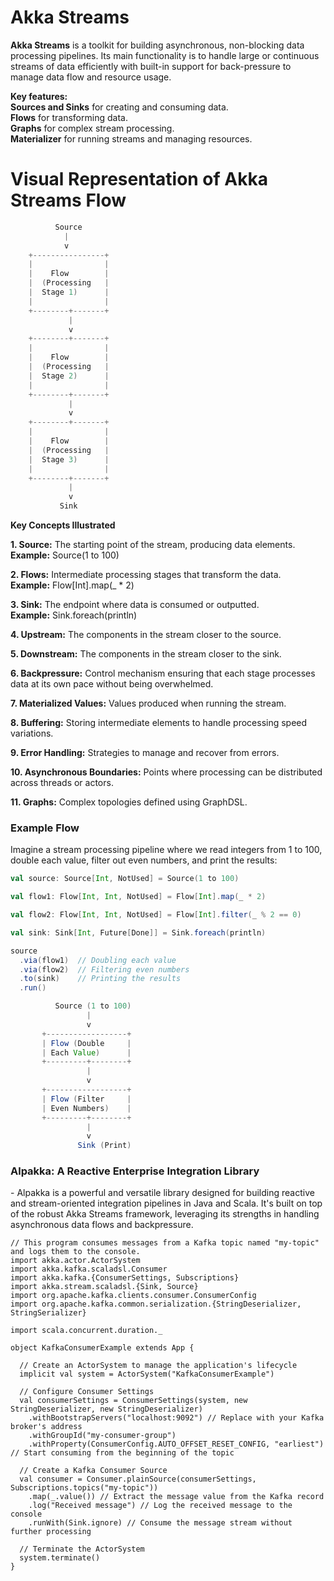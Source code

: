 # Akka Streams
**Akka Streams** is a toolkit for building asynchronous, non-blocking data processing pipelines. Its main functionality is to handle large or continuous streams of data efficiently with built-in support for back-pressure to manage data flow and resource usage.

**Key features:**<br>
**Sources and Sinks** for creating and consuming data.<br>
**Flows** for transforming data.<br>
**Graphs** for complex stream processing.<br>
**Materializer** for running streams and managing resources.<br>

# Visual Representation of Akka Streams Flow
```scala
          Source
            |
            v
    +----------------+
    |                |
    |    Flow        |
    |  (Processing   |
    |  Stage 1)      |
    |                |
    +--------+-------+
             |
             v
    +--------+-------+
    |                |
    |    Flow        |
    |  (Processing   |
    |  Stage 2)      |
    |                |
    +--------+-------+
             |
             v
    +--------+-------+
    |                |
    |    Flow        |
    |  (Processing   |
    |  Stage 3)      |
    |                |
    +--------+-------+
             |
             v
           Sink
```
**Key Concepts Illustrated**

**1. Source:** The starting point of the stream, producing data elements.<br>
**Example:** Source(1 to 100)

**2. Flows:** Intermediate processing stages that transform the data.<br>
**Example:** Flow[Int].map(_ * 2)

**3. Sink:** The endpoint where data is consumed or outputted.<br>
**Example:** Sink.foreach(println)

**4. Upstream:** The components in the stream closer to the source.

**5. Downstream:** The components in the stream closer to the sink.

**6. Backpressure:** Control mechanism ensuring that each stage processes data at its own pace without being overwhelmed.

**7. Materialized Values:** Values produced when running the stream.

**8. Buffering:** Storing intermediate elements to handle processing speed variations.

**9. Error Handling:** Strategies to manage and recover from errors.

**10. Asynchronous Boundaries:** Points where processing can be distributed across threads or actors.

**11. Graphs:** Complex topologies defined using GraphDSL.

### Example Flow
Imagine a stream processing pipeline where we read integers from 1 to 100, double each value, filter out even numbers, and print the results:

```scala
val source: Source[Int, NotUsed] = Source(1 to 100)

val flow1: Flow[Int, Int, NotUsed] = Flow[Int].map(_ * 2)

val flow2: Flow[Int, Int, NotUsed] = Flow[Int].filter(_ % 2 == 0)

val sink: Sink[Int, Future[Done]] = Sink.foreach(println)

source
  .via(flow1)  // Doubling each value
  .via(flow2)  // Filtering even numbers
  .to(sink)    // Printing the results
  .run()
```

```scala
          Source (1 to 100)
                 |
                 v
       +------------------+
       | Flow (Double     |
       | Each Value)      |
       +---------+--------+
                 |
                 v
       +------------------+
       | Flow (Filter     |
       | Even Numbers)    |
       +---------+--------+
                 |
                 v
               Sink (Print)

```

<h3>Alpakka: A Reactive Enterprise Integration Library</h3>
- Alpakka is a powerful and versatile library designed for building reactive and stream-oriented integration pipelines in Java and Scala. It's built on top of the robust Akka Streams framework, leveraging its strengths in handling asynchronous data flows and backpressure.  

```
// This program consumes messages from a Kafka topic named "my-topic" and logs them to the console.
import akka.actor.ActorSystem
import akka.kafka.scaladsl.Consumer
import akka.kafka.{ConsumerSettings, Subscriptions}
import akka.stream.scaladsl.{Sink, Source}
import org.apache.kafka.clients.consumer.ConsumerConfig
import org.apache.kafka.common.serialization.{StringDeserializer, StringSerializer}

import scala.concurrent.duration._

object KafkaConsumerExample extends App {

  // Create an ActorSystem to manage the application's lifecycle
  implicit val system = ActorSystem("KafkaConsumerExample")

  // Configure Consumer Settings
  val consumerSettings = ConsumerSettings(system, new StringDeserializer, new StringDeserializer)
    .withBootstrapServers("localhost:9092") // Replace with your Kafka broker's address
    .withGroupId("my-consumer-group")
    .withProperty(ConsumerConfig.AUTO_OFFSET_RESET_CONFIG, "earliest") // Start consuming from the beginning of the topic

  // Create a Kafka Consumer Source
  val consumer = Consumer.plainSource(consumerSettings, Subscriptions.topics("my-topic"))
    .map(_.value()) // Extract the message value from the Kafka record
    .log("Received message") // Log the received message to the console
    .runWith(Sink.ignore) // Consume the message stream without further processing

  // Terminate the ActorSystem
  system.terminate()
}
```
